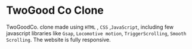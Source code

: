 # TwoGood Co Clone 

TwoGoodCo. clone made using  `HTML` , `CSS` ,`JavaScript`, including few javascript libraries like `Gsap`, `Locomotive motion`, `TriggerScrolling`, `Smooth Scrolling`. The website is fully responsive.

